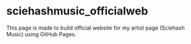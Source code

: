 # sciehashmusic_officialweb

This page is made to build official website for my artist page (Sciehash Music) using GitHub Pages.
